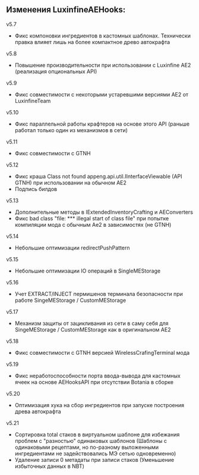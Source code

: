 **Изменения LuxinfineAEHooks:**
---
v5.7
- Фикс компоновки ингредиентов в кастомных шаблонах. Технически правка влияет лишь на более компактное древо автокрафта

v5.8
- Повышение производительности при использовании с Luxinfine AE2 (реализация опциональных API)

v5.9
- Фикс совместимости с некоторыми устаревшими версиями AE2 от LuxinfineTeam

v5.10
- Фикс параллельной работы крафтеров на основе этого API (раньше работал только один из механизмов в сети)

v5.11
- Фикс совместимости с GTNH

v5.12
- Фикс краша Class not found appeng.api.util.IInterfaceViewable (API GTNH) при использовании на обычном AE2
- Подпись билдов

v5.13
- Дополнительные методы в IExtendedInventoryCrafting и AEConverters
- Фикс bad class "file: *** illegal start of class file" при попытке компиляции мода с обычным Ae2 в зависимостях (не GTNH)

v5.14
- Небольшие оптимизации redirectPushPattern

v5.15
- Небольшие оптимизации IO операций в SingleMEStorage

v5.16
- Учет EXTRACT/INJECT пермишенов терминала безопасности при работе SingeMEStorage / CustomMEStorage

v5.17
- Механизм защиты от зацикливания из сети в саму себя для SingeMEStorage / CustomMEStorage как в оригинальном AE2

v5.18
- Фикс совместимости с GTNH версией WirelessCrafingTerminal мода

v5.19
- Фикс неработоспособности порта ввода-вывода для кастомных ячеек на основе AEHooksAPI при отсутствии Botania в сборке

v5.20
- Оптимизация хука на сбор ингредиентов при запуске построения древа автокрафта

v5.21
- Сортировка total стаков в виртуальном шаблоне для избежания проблем с "разностью" одинаковых шаблонов (Шаблоны с одинаковыми рецептами, но по-разному выложенными ингредиентами не задействовались МЭ сетью одновременно)
- Удаление записи 0 метадаты при записи стаков (Уменьшение избыточных данных в NBT)